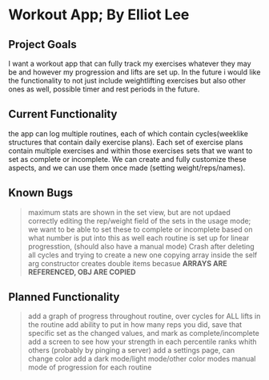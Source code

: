 # Workout App; By Elliot Lee

## Project Goals
I want a workout app that can fully track my exercises whatever they may be and however my progression and lifts are set up. In the future i would 
like the functionality to not just include weightlifting exercises but also other ones as well, possible timer and rest periods in the future.

## Current Functionality
the app can log multiple routines, each of which contain cycles(weeklike structures that contain daily exercise plans). Each set of exercise plans 
contain multiple exercises and within those exercises sets that we want to set as complete or incomplete. We can create and fully customize these 
aspects, and we can use them once made (setting weight/reps/names). 

## Known Bugs
>maximum stats are shown in the set view, but are not updaed correctly
>editing the rep/weight field of the sets in the usage mode; we want to be able to set these to complete or incomplete based on what number is 
    put into this as well
>each routine is set up for linear progresstion, (should also have a manual mode)
>Crash after deleting all cycles and trying to create a new one
>copying array inside the self arg constructor creates double items becasue **ARRAYS ARE REFERENCED, OBJ ARE COPIED**

## Planned Functionality
>add a graph of progress throughout routine, over cycles for ALL lifts in the routine
>add ability to put in how many reps you did, save that specific set as the changed values, and mark as complete/incomplete
>add a screen to see how your strength in each percentile ranks whith others (probably by pinging a server)
>add a settings page, can change color
>add a dark mode/light mode/other color modes
>manual mode of progression for each routine

